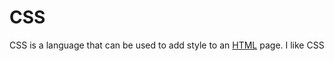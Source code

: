 # CSS

CSS is a language that can be used to add style to an [HTML](/wiki/HTML) page. I like CSS



